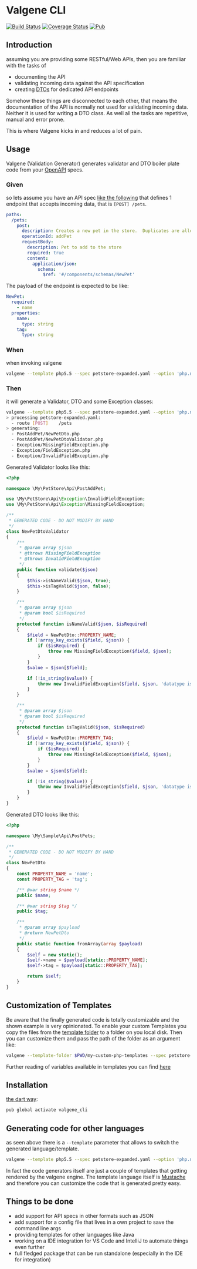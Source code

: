 # Valgene CLI

[![Build Status](https://travis-ci.org/valgene/valgene-cli.svg?branch=master)](https://travis-ci.org/valgene/valgene-cli#)
[![Coverage Status](https://coveralls.io/repos/github/valgene/valgene-cli/badge.svg?branch=master)](https://coveralls.io/github/valgene/valgene-cli?branch=master)
[![Pub](https://img.shields.io/pub/v/valgene_cli.svg)](https://pub.dartlang.org/packages/valgene_cli)

## Introduction

assuming you are providing some RESTful/Web APIs, then you are familiar with the tasks of 

 - documenting the API
 - validating incoming data against the API specification
 - creating [DTOs](https://martinfowler.com/eaaCatalog/dataTransferObject.html) for dedicated API endpoints
 
Somehow these things are disconnected to each other, that means the documentation of the API is normally not used 
for validating incoming data. Neither it is used for writing a DTO class. As well all the tasks are repetitive, 
manual and error prone.

This is where Valgene kicks in and reduces a lot of pain.

## Usage

Valgene (Validation Generator) generates validator and DTO boiler plate code from 
 your [OpenAPI](https://github.com/OAI/OpenAPI-Specification/blob/master/versions/3.0.0.md) specs.

### Given
 
so lets assume you have an API spec [like the following](https://raw.githubusercontent.com/OAI/OpenAPI-Specification/master/examples/v3.0/petstore-expanded.yaml) 
that defines 1 endpoint that accepts incoming data, that is `[POST] /pets`.
```yaml
paths:
  /pets:
    post:
      description: Creates a new pet in the store.  Duplicates are allowed
      operationId: addPet
      requestBody:
        description: Pet to add to the store
        required: true
        content:
          application/json:
            schema:
              $ref: '#/components/schemas/NewPet'
```

The payload of the endpoint is expected to be like:
```yaml
NewPet:
  required:
    - name  
  properties:
    name:
      type: string
    tag:
      type: string    
```

### When

when invoking valgene  
```bash
valgene --template php5.5 --spec petstore-expanded.yaml --option 'php.namespace:\My\PetStore\Api'
```

### Then

it will generate a Validator, DTO and some Exception classes:

```bash
valgene --template php5.5 --spec petstore-expanded.yaml --option 'php.namespace:\My\PetStore\Api'
> processing petstore-expanded.yaml:
  - route [POST]    /pets
> generating:
  - PostAddPet/NewPetDto.php
  - PostAddPet/NewPetDtoValidator.php
  - Exception/MissingFieldException.php
  - Exception/FieldException.php
  - Exception/InvalidFieldException.php
```

Generated Validator looks like this:
```php
<?php

namespace \My\PetStore\Api\PostAddPet;

use \My\PetStore\Api\Exception\InvalidFieldException;
use \My\PetStore\Api\Exception\MissingFieldException;

/**
 * GENERATED CODE - DO NOT MODIFY BY HAND
 */
class NewPetDtoValidator
{
    /**
     * @param array $json
     * @throws MissingFieldException
     * @throws InvalidFieldException
     */
    public function validate($json)
    {
        $this->isNameValid($json, true);
        $this->isTagValid($json, false);
    }

    /**
     * @param array $json
     * @param bool $isRequired
     */
    protected function isNameValid($json, $isRequired)
    {
        $field = NewPetDto::PROPERTY_NAME;
        if (!array_key_exists($field, $json)) {
            if ($isRequired) {
                throw new MissingFieldException($field, $json);
            }
        }
        $value = $json[$field];

        if (!is_string($value)) {
            throw new InvalidFieldException($field, $json, 'datatype is not string');
        }
    }

    /**
     * @param array $json
     * @param bool $isRequired
     */
    protected function isTagValid($json, $isRequired)
    {
        $field = NewPetDto::PROPERTY_TAG;
        if (!array_key_exists($field, $json)) {
            if ($isRequired) {
                throw new MissingFieldException($field, $json);
            }
        }
        $value = $json[$field];

        if (!is_string($value)) {
            throw new InvalidFieldException($field, $json, 'datatype is not string');
        }
    }
}
```

Generated DTO looks like this:

```php
<?php

namespace \My\Sample\Api\PostPets;

/**
 * GENERATED CODE - DO NOT MODIFY BY HAND
 */
class NewPetDto
{
    const PROPERTY_NAME = 'name';
    const PROPERTY_TAG = 'tag';

    /** @var string $name */
    public $name;

    /** @var string $tag */
    public $tag;

    /**
     * @param array $payload
     * @return NewPetDto
     */
    public static function fromArray(array $payload)
    {
        $self = new static();
        $self->name = $payload[static::PROPERTY_NAME];
        $self->tag = $payload[static::PROPERTY_TAG];

        return $self;
    }
}
```

## Customization of Templates

Be aware that the finally generated code is totally customizable and the shown example is very opinionated.
To enable your custom Templates you copy the files from the [template folder](https://github.com/valgene/valgene-cli/tree/master/templates/php5.5) to a folder on you local disk. Then you can customize them and pass the path of the folder as an argument like:

```bash
valgene --template-folder $PWD/my-custom-php-templates --spec petstore-expanded.yaml --option 'php.namespace:\My\PetStore\Api'
```

Further reading of variables available in templates you can find [here](doc/templates.md)

## Installation

[the dart way](https://www.dartlang.org/tools/pub/cmd/pub-global#activating-a-package-on-your-local-machine):
```bash
pub global activate valgene_cli
```

## Generating code for other languages

as seen above there is a `--template` parameter that allows to switch the generated language/template.
```bash
valgene --template php5.5 --spec petstore-expanded.yaml --option 'php.namespace:\My\PetStore\Api'
```

In fact the code generators itself are just a couple of templates that getting rendered by the valgene engine.
The template language itself is [Mustache](https://mustache.github.io/) 
and therefore you can customize the code that is generated pretty easy.

## Things to be done

 - add support for API specs in other formats such as JSON
 - add support for a config file that lives in a own project to save the command line args
 - providing templates for other languages like Java
 - working on a IDE integration for VS Code and IntelliJ to automate things even further
 - full fledged package that can be run standalone (especially in the IDE for integration)

